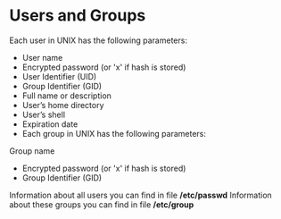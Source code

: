 # Users and Groups

Each user in UNIX has the following parameters:

- User name
- Encrypted password (or 'x' if hash is stored)
- User Identifier (UID)
- Group Identifier (GID)
- Full name or description
- User’s home directory
- User’s shell
- Expiration date
- Each group in UNIX has the following parameters:

Group name
- Encrypted password (or 'x' if hash is stored)
- Group Identifier (GID)

Information about all users you can find in file **/etc/passwd**
Information about these groups you can find in file **/etc/group**